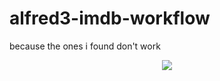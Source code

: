 # alfred3-imdb-workflow

because the ones i found don't work

<p align="center">
  <img src='https://raw.githubusercontent.com/KevinRamsunder/alfred3-imdb-workflow/master/demo.gif' />
</p>
